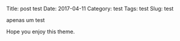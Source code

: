 Title: post test
Date: 2017-04-11
Category: test
Tags: test
Slug: test

apenas um test

Hope you enjoy this theme.